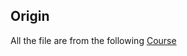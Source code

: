 ## Origin

All the file are from the following [Course](https://www.udemy.com/course/domine-react-com-redux-2020-bootstrap-material-ui-e-apis-rest/) 